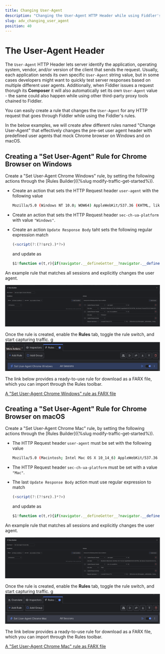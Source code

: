 ```yaml
---
title: Changing User-Agent
description: "Changing the User-Agent HTTP Header while using Fiddler's rules."
slug: adv_changing_user_agent
position: 40
---
```


# The User-Agent Header

The `User-Agent` HTTP Header lets server identify the application, operating system, vendor, and/or version of the client that sends the request. Usually, each application sends its own specific `User-Agent` string value, but in some cases developers might want to quickly test server responses based on multiple different user agents. Additionally, when Fiddler issues a request thorugh its **Composer** it will also automatically set its own `User-Agent` value - the same could also happen while using other third-party proxy tools chained to Fiddler.

You can easily create a rule that changes the `User-Agent` for any HTTP request that goes through Fiddler while using the Fiddler's rules.


In the below examples, we will create afew different rules named "Change User-Agent" that effectively changes the pre-set user agent header with predefined user agents that mock Chrome browser on Windows and on macOS.

## Creating a "Set User-Agent" Rule for Chrome Browser on Windows

Create a "Set User-Agent Chrome Windows" rule, by setting the following actions through the [Rules Builder]({%slug modify-traffic-get-started%}).

- Create an action that sets the HTTP Request header `user-agent` with the following value 

    ```bash
    Mozilla/5.0 (Windows NT 10.0; WOW64) AppleWebKit/537.36 (KHTML, like Gecko) Chrome/123.0.0.0 Safari/537.36`.
    ```

- Create an action that sets the HTTP Request header `sec-ch-ua-platform` with value `"Windows"`.

- Create an action `Update Response Body` taht sets the following regular expression match
    
    ```javascript
    (<script(?:(?!src).)*?>)
    ```

    and update as 

    ```javascript
    $1!function e(t,r){if(navigator.__defineGetter__?navigator.__defineGetter__("userAgent",function(){return r}):Object.defineProperty&&Object.defineProperty(navigator,"userAgent",{get:function(){return r}}),t.navigator.userAgent!==r){var n={get:function(){return r}};try{Object.defineProperty(t.navigator,"userAgent",n)}catch(i){t.navigator=Object.create(navigator,{userAgent:n})}}}(window,"Mozilla/5.0 (Windows NT 10.0; WOW64) AppleWebKit/537.36 (KHTML, like Gecko) Chrome/123.0.0.0 Safari/537.36");
    ```


An example rule that matches all sessions and explicitly changes the user agent.

![Creating "Set User-Agent Chrome Windows" rule](../../images/advanced/adv-change-ua-chrome-windows.png)

Once the rule is created, enable the **Rules** tab, toggle the rule switch, and start capturing traffic.
g
![Activating the "Set User-Agent Chrome Windows" rule](../../images/advanced/adv-change-ua-chrome-windows-active.png)

The link below provides a ready-to-use rule for download as a FARX file, which you can import through the Rules toolbar.

[A "Set User-Agent Chrome Windows" rule as FARX file](https://github.com/telerik/fiddler-everywhere/rules/tooling/changing-user-agent-chrome-windows)

## Creating a "Set User-Agent" Rule for Chrome Browser on macOS

Create a "Set User-Agent Chrome Mac" rule, by setting the following actions through the [Rules Builder]({%slug modify-traffic-get-started%}).

- The HTTP Request header `user-agent` must be set with the following value 

    ```bash
    Mozilla/5.0 (Macintosh; Intel Mac OS X 10_14_6) AppleWebKit/537.36 (KHTML, like Gecko) Chrome/123.0.0.0 Safari/537.36
    ```

- The HTTP Request header `sec-ch-ua-platform` must be set with a value `"Mac"`.

- The last `Update Response Body` action must use regular expression to match 

    ```javascript
    (<script(?:(?!src).)*?>)
    ```

    and update as 

    ```javascript
    $1!function e(t,r){if(navigator.__defineGetter__?navigator.__defineGetter__("userAgent",function(){return r}):Object.defineProperty&&Object.defineProperty(navigator,"userAgent",{get:function(){return r}}),t.navigator.userAgent!==r){var n={get:function(){return r}};try{Object.defineProperty(t.navigator,"userAgent",n)}catch(i){t.navigator=Object.create(navigator,{userAgent:n})}}}(window,"Mozilla/5.0 (Macintosh; Intel Mac OS X 10_14_6) AppleWebKit/537.36 (KHTML, like Gecko) Chrome/123.0.0.0 Safari/537.36");
    ```


An example rule that matches all sessions and explicitly changes the user agent.

![Creating "Set User-Agent Chrome Mac" rule](../../images/advanced/adv-change-ua-chrome-mac.png)

Once the rule is created, enable the **Rules** tab, toggle the rule switch, and start capturing traffic.
g
![Activating the "Set User-Agent Chrome Mac" rule](../../images/advanced/adv-change-ua-chrome-mac-active.png)

The link below provides a ready-to-use rule for download as a FARX file, which you can import through the Rules toolbar.

[A "Set User-Agent Chrome Mac" rule as FARX file](https://github.com/telerik/fiddler-everywhere/rules/tooling/changing-user-agent-chrome-macos)
 
 
 